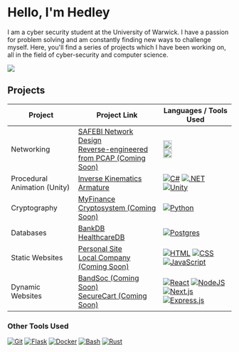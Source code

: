 # Hello, I'm Hedley

I am a cyber security student at the University of Warwick. I have a passion for problem solving and am constantly finding new ways to challenge myself. Here, you'll find a series of projects which I have been working on, all in the field of cyber-security and computer science.

<a href="https://www.linkedin.com/in/hedl3yb"><img src="https://img.shields.io/badge/-LinkedIn-0072b1?&style=for-the-badge&logo=linkedin&logoColor=white" /></a>


## Projects

| Project                                         | Project Link         | Languages / Tools Used |
|-----------------------------------------------|----------------------------|--------------------|
| Networking          | <a href="https://github.com/HedleyBenaiges/SAFEBI-Network/tree/main">SAFEBI Network Design</a><br/><a href="">Reverse-engineered from PCAP (Coming Soon)</a>| <img src="https://img.shields.io/badge/Packet_tracer-1D6A9A?style=for-the-badge&logo=Cisco&logoColor=white" style="height: 20px"/><br/><img src="https://img.shields.io/badge/-Wireshark-%231679A7?style=for-the-badge&logo=wireshark&logoColor=white" style="height: 20px"/> |
| Procedural Animation (Unity)          | <a href="https://github.com/HedleyBenaiges/IK_Arm_Unity">Inverse Kinematics Armature</a>| [![C#](https://custom-icon-badges.demolab.com/badge/C%23-%23239120.svg?logo=cshrp&logoColor=white)](#) [![.NET](https://img.shields.io/badge/.NET-512BD4?logo=dotnet&logoColor=fff)](#) [![Unity](https://img.shields.io/badge/-Unity-%23444444?logo=Unity)](#)|
| Cryptography | <a href="">MyFinance Cryptosystem (Coming Soon)</a> | [![Python](https://img.shields.io/badge/Python-3776AB?logo=python&logoColor=fff)](#) |
| Databases | <a href="https://github.com/HedleyBenaiges/BankDB">BankDB</a><br/><a href="https://github.com/HedleyBenaiges/HealthcareDB/blob/main/README.md">HealthcareDB</a> | [![Postgres](https://img.shields.io/badge/Postgres-%23316192.svg?logo=postgresql&logoColor=white)](#) |
| Static Websites | <a href="https://hedleybenaiges.github.io/">Personal Site</a><br/><a href="">Local Company (Coming Soon)</a> | [![HTML](https://img.shields.io/badge/HTML-%23E34F26.svg?logo=html5&logoColor=white)](#) [![CSS](https://img.shields.io/badge/CSS-1572B6?logo=css3&logoColor=fff)](#) [![JavaScript](https://img.shields.io/badge/JavaScript-F7DF1E?logo=javascript&logoColor=000)](#)
| Dynamic Websites | <a href="">BandSoc (Coming Soon)</a><br/><a href="">SecureCart (Coming Soon)</a> | [![React](https://img.shields.io/badge/React-%2320232a.svg?logo=react&logoColor=%2361DAFB)](#) [![NodeJS](https://img.shields.io/badge/Node.js-6DA55F?logo=node.js&logoColor=white)](#) [![Next.js](https://img.shields.io/badge/Next.js-black?logo=next.js&logoColor=white)](#) [![Express.js](https://img.shields.io/badge/Express.js-%23404d59.svg?logo=express&logoColor=%2361DAFB)](#)

### Other Tools Used
[![Git](https://img.shields.io/badge/Git-F05032?logo=git&logoColor=fff)](#)
[![Flask](https://img.shields.io/badge/Flask-000?logo=flask&logoColor=fff)](#)
[![Docker](https://img.shields.io/badge/Docker-2496ED?logo=docker&logoColor=fff)](#)
[![Bash](https://img.shields.io/badge/Bash-4EAA25?logo=gnubash&logoColor=fff)](#)
[![Rust](https://img.shields.io/badge/Rust-%23000000.svg?e&logo=rust&logoColor=white)](#)
